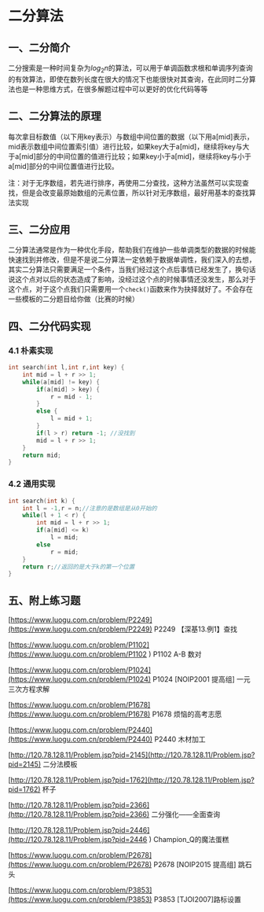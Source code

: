 # 二分算法

## 一、二分简介
二分搜索是一种时间复杂为$log_2n$的算法，可以用于单调函数求根和单调序列查询的有效算法，即使在数列长度在很大的情况下也能很快对其查询，在此同时二分算法也是一种思维方式，在很多解题过程中可以更好的优化代码等等

## 二、二分算法的原理

每次拿目标数值（以下用key表示）与数组中间位置的数据（以下用a[mid]表示，mid表示数组中间位置索引值）进行比较，如果key大于a[mid]，继续将key与大于a[mid]部分的中间位置的值进行比较；如果key小于a[mid]，继续将key与小于a[mid]部分的中间位置值进行比较。

注：对于无序数组，若先进行排序，再使用二分查找，这种方法虽然可以实现查找，但是会改变最原始数组的元素位置，所以针对无序数组，最好用基本的查找算法实现
## 三、二分应用
二分算法通常是作为一种优化手段，帮助我们在维护一些单调类型的数据的时候能快速找到并修改，但是不是说二分算法一定依赖于数据单调性，我们深入的去想，其实二分算法只需要满足一个条件，当我们经过这个点后事情已经发生了，换句话说这个点对以后的状态造成了影响，没经过这个点的时候事情还没发生，那么对于这个点，对于这个点我们只需要用一个`check()`函数来作为抉择就好了。不会存在一些模板的二分题目给你做（比赛的时候）

## 四、二分代码实现

### 4.1 朴素实现

```cpp
int search(int l,int r,int key) {
    int mid = l + r >> 1;
    while(a[mid] != key) {
        if(a[mid] > key) {
            r = mid - 1;
        }
        else {
            l = mid + 1;
        }
        if(l > r) return -1; //没找到
        mid = l + r >> 1;
    }
    return mid;
}
```

### 4.2 通用实现

```cpp
int search(int k) {
    int l = -1,r = n;//注意的是数组是从0开始的
    while(l + 1 < r) {
        int mid = l + r >> 1;
        if(a[mid] <= k)
            l = mid;
        else 
            r = mid;
    }
    return r;//返回的是大于k的第一个位置
}
```

## 五、附上练习题

[https://www.luogu.com.cn/problem/P2249](https://www.luogu.com.cn/problem/P2249)    P2249 【深基13.例1】查找

[https://www.luogu.com.cn/problem/P1102](https://www.luogu.com.cn/problem/P1102 )    P1102 A-B 数对

[https://www.luogu.com.cn/problem/P1024](https://www.luogu.com.cn/problem/P1024)    P1024 [NOIP2001 提高组] 一元三次方程求解

[https://www.luogu.com.cn/problem/P1678](https://www.luogu.com.cn/problem/P1678)    P1678 烦恼的高考志愿

[https://www.luogu.com.cn/problem/P2440](https://www.luogu.com.cn/problem/P2440)    P2440 木材加工

[http://120.78.128.11/Problem.jsp?pid=2145](http://120.78.128.11/Problem.jsp?pid=2145)    二分法模板

[http://120.78.128.11/Problem.jsp?pid=1762](http://120.78.128.11/Problem.jsp?pid=1762)    杯子

[http://120.78.128.11/Problem.jsp?pid=2366](http://120.78.128.11/Problem.jsp?pid=2366)    二分强化——全面查询

[http://120.78.128.11/Problem.jsp?pid=2446](http://120.78.128.11/Problem.jsp?pid=2446 )    Champion_Q的魔法蛋糕

[https://www.luogu.com.cn/problem/P2678](https://www.luogu.com.cn/problem/P2678)    P2678 [NOIP2015 提高组] 跳石头

[https://www.luogu.com.cn/problem/P3853](https://www.luogu.com.cn/problem/P3853)    P3853 [TJOI2007]路标设置

